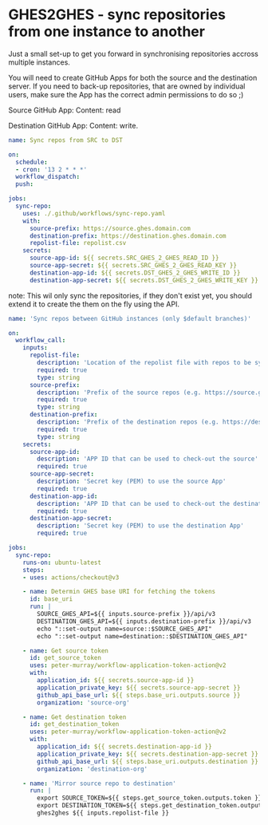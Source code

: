 # GHES2GHES - sync repositories from one instance to another

Just a small set-up to get you forward in synchronising repositories accross multiple instances.

You will need to create GitHub Apps for both the source and the destination server.
If you need to back-up repositories, that are owned by individual users, make sure the App has the correct admin permissions to do so ;)

Source GitHub App:
Content: read

Destination GitHub App:
Content: write.


```yaml
name: Sync repos from SRC to DST

on:
  schedule:
  - cron: '13 2 * * *'
  workflow_dispatch:
  push:

jobs:
  sync-repo:
    uses: ./.github/workflows/sync-repo.yaml
    with:
      source-prefix: https://source.ghes.domain.com
      destination-prefix: https://destination.ghes.domain.com
      repolist-file: repolist.csv
    secrets:
      source-app-id: ${{ secrets.SRC_GHES_2_GHES_READ_ID }}
      source-app-secret: ${{ secrets.SRC_GHES_2_GHES_READ_KEY }}
      destination-app-id: ${{ secrets.DST_GHES_2_GHES_WRITE_ID }}
      destination-app-secret: ${{ secrets.DST_GHES_2_GHES_WRITE_KEY }}
```

note: This wil only sync the repositories, if they don't exist yet, you should extend it to create the them on the fly using the API.


```yaml
name: 'Sync repos between GitHub instances (only $default branches)'

on:
  workflow_call:
    inputs:
      repolist-file:
        description: 'Location of the repolist file with repos to be synced'
        required: true
        type: string
      source-prefix:
        description: 'Prefix of the source repos (e.g. https://source.ghes.domain.com)'
        required: true
        type: string
      destination-prefix:
        description: 'Prefix of the destination repos (e.g. https://destination.ghes.domain.com)'
        required: true
        type: string
    secrets:
      source-app-id:
        description: 'APP ID that can be used to check-out the source'
        required: true
      source-app-secret:
        description: 'Secret key (PEM) to use the source App'
        required: true
      destination-app-id:
        description: 'APP ID that can be used to check-out the destination'
        required: true
      destination-app-secret:
        description: 'Secret key (PEM) to use the destination App'
        required: true

jobs:
  sync-repo:
    runs-on: ubuntu-latest
    steps:
    - uses: actions/checkout@v3

    - name: Determin GHES base URI for fetching the tokens
      id: base_uri
      run: |
        SOURCE_GHES_API=${{ inputs.source-prefix }}/api/v3
        DESTINATION_GHES_API=${{ inputs.destination-prefix }}/api/v3
        echo "::set-output name=source::$SOURCE_GHES_API"
        echo "::set-output name=destination::$DESTINATION_GHES_API"

    - name: Get source token
      id: get_source_token
      uses: peter-murray/workflow-application-token-action@v2
      with:
        application_id: ${{ secrets.source-app-id }}
        application_private_key: ${{ secrets.source-app-secret }}
        github_api_base_url: ${{ steps.base_uri.outputs.source }}
        organization: 'source-org'

    - name: Get destination token
      id: get_destination_token
      uses: peter-murray/workflow-application-token-action@v2
      with:
        application_id: ${{ secrets.destination-app-id }}
        application_private_key: ${{ secrets.destination-app-secret }}
        github_api_base_url: ${{ steps.base_uri.outputs.destination }}
        organization: 'destination-org'

    - name: 'Mirror source repo to destination'
      run: |
        export SOURCE_TOKEN=${{ steps.get_source_token.outputs.token }}
        export DESTINATION_TOKEN=${{ steps.get_destination_token.outputs.token }}
        ghes2ghes ${{ inputs.repolist-file }}
```